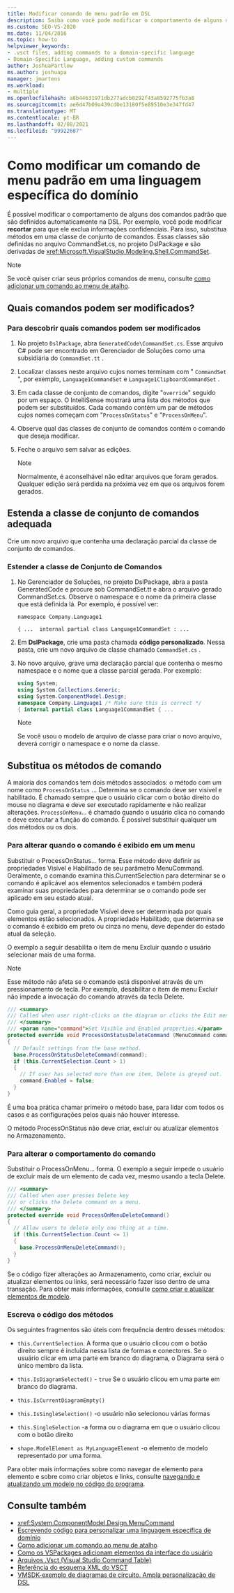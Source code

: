 ```yaml
---
title: Modificar comando de menu padrão em DSL
description: Saiba como você pode modificar o comportamento de alguns dos comandos padrão que são definidos automaticamente em sua DSL.
ms.custom: SEO-VS-2020
ms.date: 11/04/2016
ms.topic: how-to
helpviewer_keywords:
- .vsct files, adding commands to a domain-specific language
- Domain-Specific Language, adding custom commands
author: JoshuaPartlow
ms.author: joshuapa
manager: jmartens
ms.workload:
- multiple
ms.openlocfilehash: a8b44631971db277adcb0292f43a8592775fb3a8
ms.sourcegitcommit: ae6d47b09a439cd0e13180f5e89510e3e347fd47
ms.translationtype: MT
ms.contentlocale: pt-BR
ms.lasthandoff: 02/08/2021
ms.locfileid: "99922687"
---
```

# <a name="how-to-modify-a-standard-menu-command-in-a-domain-specific-language"></a>Como modificar um comando de menu padrão em uma linguagem específica do domínio

É possível modificar o comportamento de alguns dos comandos padrão que são definidos automaticamente na DSL. Por exemplo, você pode modificar **recortar** para que ele exclua informações confidenciais. Para isso, substitua métodos em uma classe de conjunto de comandos. Essas classes são definidas no arquivo CommandSet.cs, no projeto DslPackage e são derivadas de <xref:Microsoft.VisualStudio.Modeling.Shell.CommandSet>.

> [!NOTE]
> Se você quiser criar seus próprios comandos de menu, consulte [como adicionar um comando ao menu de atalho](../modeling/how-to-add-a-command-to-the-shortcut-menu.md).

## <a name="what-commands-can-you-modify"></a>Quais comandos podem ser modificados?

### <a name="to-discover-what-commands-you-can-modify"></a>Para descobrir quais comandos podem ser modificados

1. No projeto `DslPackage`, abra `GeneratedCode\CommandSet.cs`. Esse arquivo C# pode ser encontrado em Gerenciador de Soluções como uma subsidiária do `CommandSet.tt` .

2. Localizar classes neste arquivo cujos nomes terminam com " `CommandSet` ", por exemplo, `Language1CommandSet` e `Language1ClipboardCommandSet` .

3. Em cada classe de conjunto de comandos, digite "`override`" seguido por um espaço. O IntelliSense mostrará uma lista dos métodos que podem ser substituídos. Cada comando contém um par de métodos cujos nomes começam com "`ProcessOnStatus`" e "`ProcessOnMenu`".

4. Observe qual das classes de conjunto de comandos contém o comando que deseja modificar.

5. Feche o arquivo sem salvar as edições.

    > [!NOTE]
    > Normalmente, é aconselhável não editar arquivos que foram gerados. Qualquer edição será perdida na próxima vez em que os arquivos forem gerados.

## <a name="extend-the-appropriate-command-set-class"></a>Estenda a classe de conjunto de comandos adequada

Crie um novo arquivo que contenha uma declaração parcial da classe de conjunto de comandos.

### <a name="to-extend-the-command-set-class"></a>Estender a classe de Conjunto de Comandos

1. No Gerenciador de Soluções, no projeto DslPackage, abra a pasta GeneratedCode e procure sob CommandSet.tt e abra o arquivo gerado CommandSet.cs. Observe o namespace e o nome da primeira classe que está definida lá. Por exemplo, é possível ver:

     `namespace Company.Language1`

     `{ ...  internal partial class Language1CommandSet : ...`

2. Em **DslPackage**, crie uma pasta chamada **código personalizado**. Nessa pasta, crie um novo arquivo de classe chamado `CommandSet.cs` .

3. No novo arquivo, grave uma declaração parcial que contenha o mesmo namespace e o nome que a classe parcial gerada. Por exemplo:

    ```csharp
    using System;
    using System.Collections.Generic;
    using System.ComponentModel.Design;
    namespace Company.Language1 /* Make sure this is correct */
    { internal partial class Language1CommandSet { ...
    ```

    > [!NOTE]
    > Se você usou o modelo de arquivo de classe para criar o novo arquivo, deverá corrigir o namespace e o nome da classe.

## <a name="override-the-command-methods"></a>Substitua os métodos de comando

A maioria dos comandos tem dois métodos associados: o método com um nome como `ProcessOnStatus` ... Determina se o comando deve ser visível e habilitado. É chamado sempre que o usuário clicar com o botão direito do mouse no diagrama e deve ser executado rapidamente e não realizar alterações. `ProcessOnMenu`... é chamado quando o usuário clica no comando e deve executar a função do comando. É possível substituir qualquer um dos métodos ou os dois.

### <a name="to-change-when-the-command-appears-on-a-menu"></a>Para alterar quando o comando é exibido em um menu

Substituir o ProcessOnStatus... forma. Esse método deve definir as propriedades Visível e Habilitado de seu parâmetro MenuCommand. Geralmente, o comando examina this.CurrentSelection para determinar se o comando é aplicável aos elementos selecionados e também poderá examinar suas propriedades para determinar se o comando pode ser aplicado em seu estado atual.

Como guia geral, a propriedade Visível deve ser determinada por quais elementos estão selecionados. A propriedade Habilitado, que determina se o comando é exibido em preto ou cinza no menu, deve depender do estado atual da seleção.

O exemplo a seguir desabilita o item de menu Excluir quando o usuário selecionar mais de uma forma.

> [!NOTE]
> Esse método não afeta se o comando está disponível através de um pressionamento de tecla. Por exemplo, desabilitar o item de menu Excluir não impede a invocação do comando através da tecla Delete.

```csharp
/// <summary>
/// Called when user right-clicks on the diagram or clicks the Edit menu.
/// </summary>
/// <param name="command">Set Visible and Enabled properties.</param>
protected override void ProcessOnStatusDeleteCommand (MenuCommand command)
{
  // Default settings from the base method.
  base.ProcessOnStatusDeleteCommand(command);
  if (this.CurrentSelection.Count > 1)
  {
    // If user has selected more than one item, Delete is greyed out.
    command.Enabled = false;
  }
}
```

É uma boa prática chamar primeiro o método base, para lidar com todos os casos e as configurações pelos quais não houver interesse.

O método ProcessOnStatus não deve criar, excluir ou atualizar elementos no Armazenamento.

### <a name="to-change-the-behavior-of-the-command"></a>Para alterar o comportamento do comando

Substituir o ProcessOnMenu... forma. O exemplo a seguir impede o usuário de excluir mais de um elemento de cada vez, mesmo usando a tecla Delete.

```csharp
/// <summary>
/// Called when user presses Delete key
/// or clicks the Delete command on a menu.
/// </summary>
protected override void ProcessOnMenuDeleteCommand()
{
  // Allow users to delete only one thing at a time.
  if (this.CurrentSelection.Count <= 1)
  {
    base.ProcessOnMenuDeleteCommand();
  }
}
```

Se o código fizer alterações ao Armazenamento, como criar, excluir ou atualizar elementos ou links, será necessário fazer isso dentro de uma transação. Para obter mais informações, consulte [como criar e atualizar elementos de modelo](../modeling/how-to-modify-a-standard-menu-command-in-a-domain-specific-language.md).

### <a name="write-the-code-of-the-methods"></a>Escreva o código dos métodos

Os seguintes fragmentos são úteis com frequência dentro desses métodos:

- `this.CurrentSelection`. A forma que o usuário clicou com o botão direito sempre é incluída nessa lista de formas e conectores. Se o usuário clicar em uma parte em branco do diagrama, o Diagrama será o único membro da lista.

- `this.IsDiagramSelected()` - `true` Se o usuário clicou em uma parte em branco do diagrama.

- `this.IsCurrentDiagramEmpty()`

- `this.IsSingleSelection()` -o usuário não selecionou várias formas

- `this.SingleSelection` -a forma ou o diagrama em que o usuário clicou com o botão direito

- `shape.ModelElement as MyLanguageElement` -o elemento de modelo representado por uma forma.

Para obter mais informações sobre como navegar de elemento para elemento e sobre como criar objetos e links, consulte [navegando e atualizando um modelo no código do programa](../modeling/navigating-and-updating-a-model-in-program-code.md).

## <a name="see-also"></a>Consulte também

- <xref:System.ComponentModel.Design.MenuCommand>
- [Escrevendo código para personalizar uma linguagem específica de domínio](../modeling/writing-code-to-customise-a-domain-specific-language.md)
- [Como adicionar um comando ao menu de atalho](../modeling/how-to-add-a-command-to-the-shortcut-menu.md)
- [Como os VSPackages adicionam elementos da interface do usuário](../extensibility/internals/how-vspackages-add-user-interface-elements.md)
- [Arquivos .Vsct (Visual Studio Command Table)](../extensibility/internals/visual-studio-command-table-dot-vsct-files.md)
- [Referência do esquema XML do VSCT](../extensibility/vsct-xml-schema-reference.md)
- [VMSDK-exemplo de diagramas de circuito. Ampla personalização de DSL](https://code.msdn.microsoft.com/Visualization-Modeling-SDK-763778e8)
